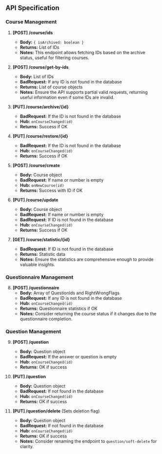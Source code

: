 ## API Specification

### Course Management

1. **[POST] /course/ids**
    - **Body:** `{ isArchived: boolean }`
    - **Returns:** List of IDs
    - **Notes:** This endpoint allows fetching IDs based on the archive status, useful for filtering courses.

2. **[POST] /course/get-by-ids**
    - **Body:** List of IDs
    - **BadRequest:** If any ID is not found in the database
    - **Returns:** List of course objects
    - **Notes:** Ensure the API supports partial valid requests, returning useful information even if some IDs are invalid.

3. **[PUT] /course/archive/{id}**
    - **BadRequest:** If the ID is not found in the database
    - **Hub:** `onCourseChanged(id)`
    - **Returns:** Success if OK

4. **[PUT] /course/restore/{id}**
    - **BadRequest:** If the ID is not found in the database
    - **Hub:** `onCourseChanged(id)`
    - **Returns:** Success if OK

5. **[POST] /course/create**
    - **Body:** Course object
    - **BadRequest:** If name or number is empty
    - **Hub:** `onNewCourse(id)`
    - **Returns:** Success with ID if OK

6. **[PUT] /course/update**
    - **Body:** Course object
    - **BadRequest:** If name or number is empty
    - **BadRequest:** If ID is not found in the database
    - **Hub:** `onCourseChanged(id)`
    - **Returns:** Success if OK

7. **[GET] /course/statistic/{id}**
    - **BadRequest:** If ID is not found in the database
    - **Returns:** Statistic data
    - **Notes:** Ensure the statistics are comprehensive enough to provide valuable insights.

### Questionnaire Management

8. **[POST] /questionnaire**
    - **Body:** Array of QuestionIds and RightWrongFlags
    - **BadRequest:** If any ID is not found in the database
    - **Hub:** `onCourseChanged(id)`
    - **Returns:** Questionnaire statistics if OK
    - **Notes:** Consider returning the course status if it changes due to the questionnaire completion.

### Question Management

9. **[POST] /question**
    - **Body:** Question object
    - **BadRequest:** If the answer or question is empty
    - **Hub:** `onCourseChanged(id)`
    - **Returns:** OK if success

10. **[PUT] /question**
    - **Body:** Question object
    - **BadRequest:** If not found in the database
    - **Hub:** `onCourseChanged(id)`
    - **Returns:** OK if success

11. **[PUT] /question/delete** (Sets deletion flag)
    - **Body:** Question object
    - **BadRequest:** If not found in the database
    - **Hub:** `onCourseChanged(id)`
    - **Returns:** OK if success
    - **Notes:** Consider renaming the endpoint to `question/soft-delete` for clarity.
